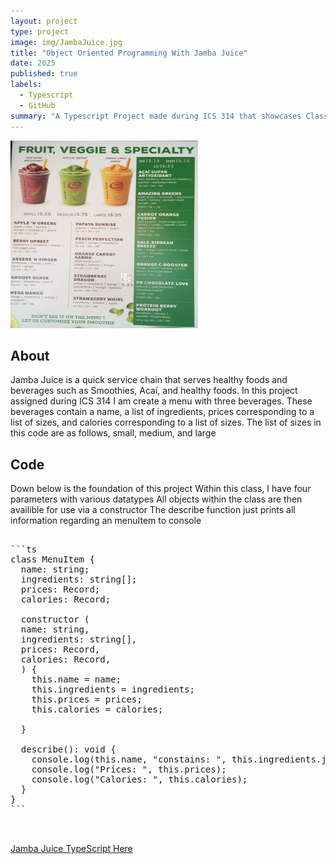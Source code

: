 ```yaml
---
layout: project
type: project
image: img/JambaJuice.jpg
title: "Object Oriented Programming With Jamba Juice"
date: 2025
published: true
labels:
  - Typescript
  - GitHub
summary: "A Typescript Project made during ICS 314 that showcases Classes and Constructor in the theme of Jamba Juice"
---
```


<img src="/img/JambaJuiceMenu.jpg" alt="Jamba Juice Menu" width="300" height="300">

## About
Jamba Juice is a quick service chain that serves healthy foods and beverages such as Smoothies, Acaí, and healthy foods.
In this project assigned during ICS 314 I am create a menu with three beverages.
These beverages contain a name, a list of ingredients, prices corresponding to a list of sizes, and calories corresponding to a list of sizes.
The list of sizes in this code are as follows, small, medium, and large

## Code
Down below is the foundation of this project
Within this class, I have four parameters with various datatypes
All objects within the class are then availible for use via a constructor
The describe function just prints all information regarding an menuItem to console

<pre>

```ts
class MenuItem {
  name: string;
  ingredients: string[];
  prices: Record<Size, number>;
  calories: Record<Size, number>;

  constructor (
  name: string,
  ingredients: string[],
  prices: Record<Size, number>,
  calories: Record<Size, number>,
  ) {
    this.name = name;
    this.ingredients = ingredients;
    this.prices = prices;
    this.calories = calories;

  }

  describe(): void {
    console.log(this.name, "constains: ", this.ingredients.join(", "));
    console.log("Prices: ", this.prices);
    console.log("Calories: ", this.calories);
  }
}
```

  </pre>

[Jamba Juice TypeScript Here](https://tinyurl.com/yc84a74x)
